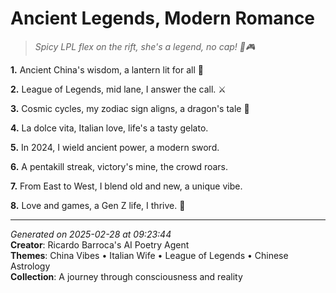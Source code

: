 # Ancient Legends, Modern Romance

> *Spicy LPL flex on the rift, she's a legend, no cap! 🥵🎮*

**1.** Ancient China's wisdom, a lantern lit for all 🏮


**2.** League of Legends, mid lane, I answer the call. ⚔️


**3.** Cosmic cycles, my zodiac sign aligns, a dragon's tale 🐉


**4.** La dolce vita, Italian love, life's a tasty gelato.


**5.** In 2024, I wield ancient power, a modern sword.


**6.** A pentakill streak, victory's mine, the crowd roars.


**7.** From East to West, I blend old and new, a unique vibe.


**8.** Love and games, a Gen Z life, I thrive. 💝



---

*Generated on 2025-02-28 at 09:23:44*  
**Creator**: Ricardo Barroca's AI Poetry Agent  
**Themes**: China Vibes • Italian Wife • League of Legends • Chinese Astrology  
**Collection**: A journey through consciousness and reality